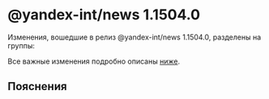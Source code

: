 # @yandex-int/news 1.1504.0

<!-- ЧЕЛОВЕЧЕСКОЕ ВСТУПЛЕНИЕ -->

Изменения, вошедшие в релиз @yandex-int/news 1.1504.0, разделены на группы:

Все важные изменения подробно описаны [ниже](#Пояснения).

## Пояснения

